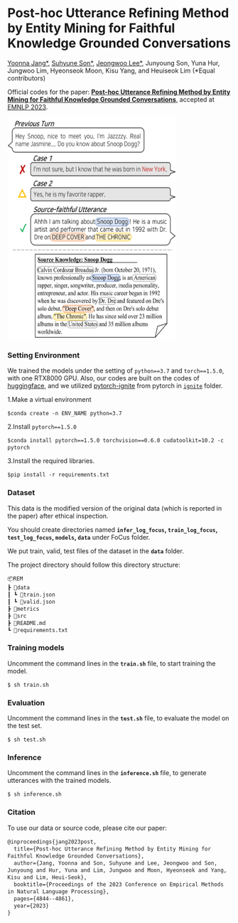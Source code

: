 # Post-hoc Utterance Refining Method by Entity Mining for Faithful Knowledge Grounded Conversations
[Yoonna Jang*](https://github.com/YOONNAJANG), [Suhyune Son*](https://github.com/sonsuhyune), [Jeongwoo Lee*](https://github.com/jeongwoolee-jason), Junyoung Son, Yuna Hur, Jungwoo Lim, Hyeonseok Moon, Kisu Yang, and Heuiseok Lim (*Equal contributors)


Official codes for the paper: **[Post-hoc Utterance Refining Method by Entity Mining for Faithful Knowledge Grounded Conversations](https://aclanthology.org/2023.emnlp-main.295.pdf)**, accepted at [EMNLP 2023](https://aclanthology.org/volumes/2023.emnlp-main/).

<img src="rem_ex.png" width="380px" height="500px" title="REM Example"></img>



### Setting Environment
We trained the models under the setting of `python==3.7` and `torch==1.5.0`,  with one RTX8000 GPU. Also, our codes are built on the codes of [huggingface](https://github.com/huggingface/transfer-learning-conv-ai), and we utilized [pytorch-ignite](https://github.com/pytorch/ignite) from pytorch in [`ignite`](https://github.com/pkchat-focus/FoCus/tree/main/ignite) folder.

1.Make a virtual environment
    
    $conda create -n ENV_NAME python=3.7

2.Install `pytorch==1.5.0`

    $conda install pytorch==1.5.0 torchvision==0.6.0 cudatoolkit=10.2 -c pytorch

3.Install the required libraries.
    
    $pip install -r requirements.txt
    


### Dataset 
This data is the modified version of the original data (which is reported in the paper) after ethical inspection.

You should create directories named **`infer_log_focus`, `train_log_focus`, `test_log_focus`, `models`, `data`** under FoCus folder.

We put train, valid, test files of the dataset in the **`data`** folder. 

The project directory should follow this directory structure:


    📦REM
    ┣ 📂data
    ┃ ┗ 📜train.json
    ┃ ┗ 📜valid.json
    ┣ 📂metrics
    ┣ 📂src
    ┣ 📜README.md
    ┗ 📜requirements.txt


### Training models
Uncomment the command lines in the **`train.sh`** file, to start training the model. 

    $ sh train.sh 


### Evaluation
Uncomment the command lines in the **`test.sh`** file, to evaluate the model on the test set. 

    $ sh test.sh


### Inference
Uncomment the command lines in the **`inference.sh`** file, to generate utterances with the trained models.

    $ sh inference.sh




### Citation
To use our data or source code, please cite our paper:

    @inproceedings{jang2023post,
      title={Post-hoc Utterance Refining Method by Entity Mining for Faithful Knowledge Grounded Conversations},
      author={Jang, Yoonna and Son, Suhyune and Lee, Jeongwoo and Son, Junyoung and Hur, Yuna and Lim, Jungwoo and Moon, Hyeonseok and Yang, Kisu and Lim, Heui-Seok},
      booktitle={Proceedings of the 2023 Conference on Empirical Methods in Natural Language Processing},
      pages={4844--4861},
      year={2023}
    }
